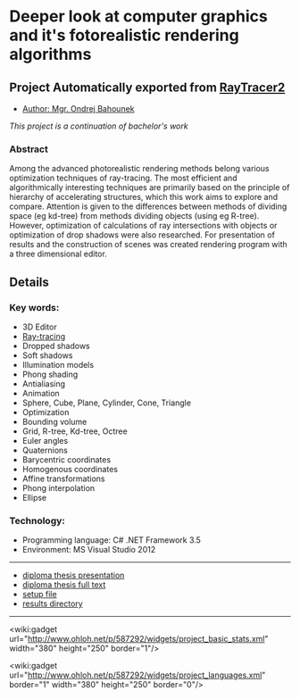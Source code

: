 # Deeper look at computer graphics and it's fotorealistic rendering algorithms

## Project Automatically exported from [RayTracer2](https://code.google.com/archive/p/raytracer2/)

* [Author: Mgr. Ondrej Bahounek](http://code.google.com/p/raytracer2/wiki/AboutAuthor)

_This project is a continuation of bachelor's work_

### Abstract 
Among the advanced photorealistic rendering methods belong various optimization techniques of ray-tracing. The most efficient and algorithmically interesting techniques are primarily based on the principle of hierarchy of accelerating structures, which this work aims to explore and compare. Attention is given to the differences between methods of dividing space (eg kd-tree) from methods dividing objects (using eg R-tree). However, optimization of calculations of ray intersections with objects or optimization of drop shadows were also researched. For presentation of results and the construction of scenes was created rendering program with a three dimensional editor.

## Details

### Key words:
  * 3D Editor
  * [Ray-tracing](topics/ray-tracing)
  * Dropped shadows
  * Soft shadows
  * Illumination models
  * Phong shading
  * Antialiasing
  * Animation
  * Sphere, Cube, Plane, Cylinder, Cone, Triangle
  * Optimization
  * Bounding volume
  * Grid, R-tree, Kd-tree, Octree
  * Euler angles
  * Quaternions
  * Barycentric coordinates
  * Homogenous coordinates
  * Affine transformations
  * Phong interpolation
  * Ellipse

### Technology: 
  * Programming language: C# .NET Framework 3.5
  * Environment: MS Visual Studio 2012 

----

* [diploma thesis presentation](http://raytracer2.googlecode.com/files/diploma%20presentation.pdf)
* [diploma thesis full text](http://raytracer2.googlecode.com/files/diploma%20thesis.pdf)
* [setup file](http://raytracer2.googlecode.com/files/setup.exe)
* [results directory](http://app.box.com/s/le876gpedx60bozdmcna/)

----

<wiki:gadget url="http://www.ohloh.net/p/587292/widgets/project_basic_stats.xml" width="380" height="250" border="1"/>

<wiki:gadget url="http://www.ohloh.net/p/587292/widgets/project_languages.xml" border="1" width="380" height="250" border="0"/>


